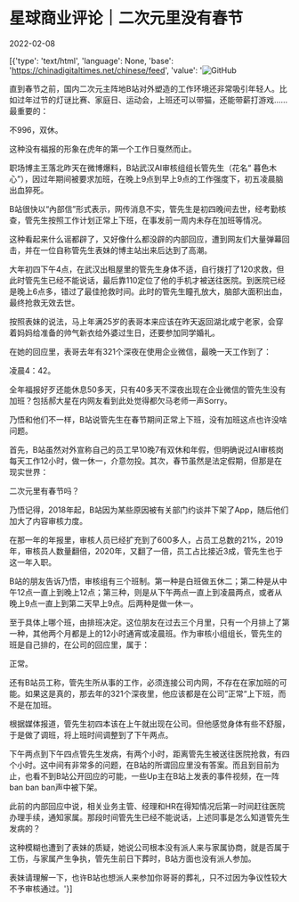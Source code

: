 # 星球商业评论｜二次元里没有春节

2022-02-08

[{'type': 'text/html', 'language': None, 'base': 'https://chinadigitaltimes.net/chinese/feed', 'value': '![GitHub](https://chinadigitaltimes.net/chinese/files/2022/02/image-1644338361175.png)

直到春节之前，国内二次元主阵地B站对外塑造的工作环境还非常吸引年轻人。比如过年过节的灯谜比赛、家庭日、运动会，上班还可以带猫，还能带薪打游戏……最重要的：

不996，双休。

这种没有福报的形象在虎年的第一个工作日戛然而止。

职场博主王落北昨天在微博爆料，B站武汉AI审核组组长管先生（花名“ 暮色木心”），因过年期间被要求加班，在晚上9点到早上9点的工作强度下，初五凌晨脑出血猝死。

B站很快以“內部信”形式表示，网传消息不实，管先生是初四晚间去世，经考勤核查，管先生按照工作计划正常上下班，在事发前一周内未存在加班等情况。

这种看起来什么谣都辟了，又好像什么都没辟的内部回应，遭到网友们大量弹幕回击，并在一位自称管先生表妹的博主站出来后达到了高潮。

大年初四下午4点，在武汉出租屋里的管先生身体不适，自行拨打了120求救，但此时管先生已经不能说话，最后靠110定位了他的手机才被送往医院。到医院已经是晚上6点多，错过了最佳抢救时间。此时的管先生瞳孔放大，脑部大面积出血，最终抢救无效去世。

按照表妹的说法，马上年满25岁的表哥本来应该在昨天返回湖北咸宁老家，会穿着妈妈给准备的帅气新衣给外婆过生日，还要参加同学婚礼。

在她的回应里，表哥去年有321个深夜在使用企业微信，最晚一天工作到了：

凌晨4：42。

全年福报好歹还能休息50多天，只有40多天不深夜出现在企业微信的管先生没有加班？包括郝大星在内网友看到此处觉得都欠马老师一声Sorry。

乃悟和他们不一样，B站说管先生在春节期间正常上下班，没有加班这点也许没啥问题。

首先，B站虽然对外宣称自己的员工早10晚7有双休和年假，但明确说过AI审核岗每天工作12小时，做一休一，介意勿投。其次，春节虽然是法定假期，但那是在现实世界：

二次元里有春节吗？

乃悟记得，2018年起，B站因为某些原因被有关部门约谈并下架了App，随后他们加大了内容审核力度。

在那一年的年报里，审核人员已经扩充到了600多人，占员工总数的21%，2019年，审核员人数量翻倍，2020年，又翻了一倍，员工占比接近3成，管先生也于这一年入职。

B站的朋友告诉乃悟，审核组有三个班制。第一种是白班做五休二；第二种是从中午12点一直上到晚上12点；第三种，则是从下午两点一直上到凌晨两点，或者从晚上9点一直上到第二天早上9点。后两种是做一休一。

至于具体上哪个班，由排班决定。这位朋友在过去三个月里，只有一个月排上了第一种，其他两个月都是上的12小时通宵或凌晨班。作为审核小组组长，管先生的班是自己排的，在公司的回应里，属于：

正常。

还有B站员工称，管先生所从事的工作，必须连接公司内网，不存在在家加班的可能。如果这是真的，那去年的321个深夜里，他应该都是在公司”正常“上下班，而不是在加班。

根据媒体报道，管先生初四本该在上午就出现在公司。但他感觉身体有些不舒服，于是做了调班，将上班时间调整到了下午两点。

下午两点到下午四点管先生发病，有两个小时，距离管先生被送往医院抢救，有四个小时。这中间有非常多的问题，在B站的所谓回应里没有答案。而且到目前为止，也看不到B站公开回应的可能，一些Up主在B站上发表的事件视频，在一阵ban ban ban声中被下架。

此前的内部回应中说，相关业务主管、经理和HR在得知情况后第一时间赶往医院办理手续，通知家属。那段时间管先生已经不能说话，上述同事是怎么知道管先生发病的？

这种模糊也遭到了表妹的质疑，她说公司根本没有派人来与家属协商，就是否属于工伤，与家属产生争执，管先生前日下葬时，B站方面也没有派人参加。

表妹请理解一下，也许B站也想派人来参加你哥哥的葬礼，只不过因为争议性较大不予审核通过。'}]